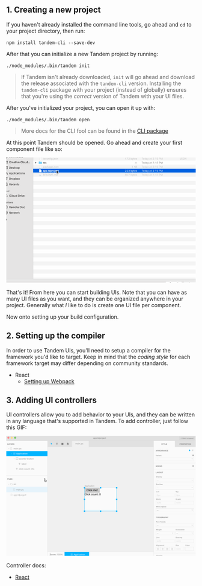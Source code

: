 ## 1. Creating a new project

If you haven't already installed the command line tools, go ahead and `cd` to your project directory, then run:

```
npm install tandem-cli --save-dev
```

After that you can initialize a new Tandem project by running:

```
./node_modules/.bin/tandem init
```

> If Tandem isn't already downloaded, `init` will go ahead and download the release associated with the `tandem-cli` version. Installing the `tandem-cli` package with your project (instead of globally) ensures that you're using the _correct_ version of Tandem with your UI files.

After you've initialized your project, you can open it up with:

```
./node_modules/.bin/tandem open
```

> More docs for the CLI fool can be found in the [CLI package](./packages/cli)

At this point Tandem should be opened. Go ahead and create your first component file like so:

![Add new file](./assets/add-new-component-file.gif)

That's it! From here you can start building UIs. Note that you can have as many UI files as you want, and they can be organized anywhere in your project. Generally what _I_ like to do is create one UI file per component.

Now onto setting up your build configuration.

## 2. Setting up the compiler

In order to use Tandem UIs, you'll need to setup a compiler for the framework you'd like to target. Keep in mind that the _coding style_ for each framework target may differ depending on community standards.

- React
  - [Setting up Webpack](../packages/paperclip-react-loader)

## 3. Adding UI controllers

UI controllers allow you to add behavior to your UIs, and they can be written in any language that's supported in Tandem. To add controller, just follow this GIF:

![Adding controllers](assets/adding-controller.gif)

Controller docs:

- [React](../packages/paperclip-react-compiler)
